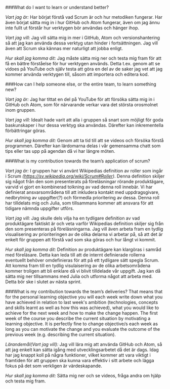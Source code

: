 ###What do I want to learn or understand better?

*Vart jag är:* Har börjat förstå vad Scrum är och hur metodiken fungerar. Har även börjat sätta mig in i hur GitHub och Atom fungerar, även om jag ännu inte fullt ut förstår hur verktygen bör användas och hänger ihop.

*Vart jag vill:* Jag vill sätta mig in mer i GitHub, Atom och versionshantering så att jag kan använda dessa verktyg utan hinder i fortsättningen. Jag vill även att Scrum ska kännas mer naturligt att jobba enligt.

*Hur skall jag komma dit:* Jag måste sätta mig ner och testa mig fram för att få en bättre förståelse för hur verktygen används. Detta t.ex. genom att se vidoes på YouTube och själv testa att göra en del av de saker jag vet att jag kommer använda verktygen till, såsom att importera och editera kod. 

###How can I help someone else, or the entire team, to learn something new?

*Vart jag är:* Jag har tittat en del på YouTube för att försöka sätta mig in i GitHub och Atom, som för närvarande verkar vara det största orosmolnet inom gruppen.

*Vart jag vill:* Idealt hade varit att alla i gruppen så snart som möjligt för goda baskunskaper i hur dessa verktyg ska användas. Därefter kan inkrementella förbättringar göras. 

*Hur skall jag komma dit:* Genom att ta tid till att se videos och försöka förstå programmen. Därefter kan lärdomarna delas i vår gemensamma chatt som tips eller tas upp på agendan då vi har längre möten.

###What is my contribution towards the team’s application of scrum?

*Vart jag är:* I gruppen har vi använt Wikipedias definition av roller som ingår i Scrum *(https://sv.wikipedia.org/wiki/Scrum#Roller)*. Denna definition skiljer sig något från den som presenterats på föreläsningar rörande produktägare, varvid vi gjort en kombinerad tolkning av vad denna roll innebär. Vi har definierat ansvarsområdena till att inkludera kontakt med uppdragsgivare, nedbrytning av uppgifter(?) och förmedla prioritering av dessa. Denna roll har tilldelats mig och Julia, som tillsammans kommer att ansvara för att tidigare nämnda uppgifter utförs. 

*Vart jag vill:* Jag skulle dels vilja ha en tydligare definition av vad produktägare faktiskt är och veta varför Wikipedias definition skiljer sig från den som presenteras på föreläsningarna. Jag vill även arbeta fram en tydlig visualisering av prioriteringen av de olika delarna vi arbetar på, så att det är enkelt för gruppen att förstå vad som ska göras och hur långt vi kommit. 

*Hur skall jag komma dit:*  Definition av produktägare kan klargöras i samråd med föreläsare. Detta kan leda till att de internt definierade rollerna eventuellt behöver omdefinieras för att på ett tydligare sätt spegla Scrum. Att komma fram till en tydlig visulaisering av de olika arbetsområdena kommer troligen att bli enklare då vi blivit tilldelade vår uppgift. Jag kan då sätta mig ner tillsammans med Julia och utforma något att arbeta med. Detta bör ske i slutet av nästa sprint.

###What is my contribution towards the team’s deliveries? That means that for the personal learning objective you will each week write down what you have achieved in relation to last week's ambition (technologies, concepts and skills learnt as well as how this was achieved), what you would like to achieve for the next week and how to make the change happen. The first week of the course you describe the current situation by motivating a learning objective. It is perfectly fine to change objective/s each week as long as you can motivate the change and you evaluate the outcome of the previous week (e.g. describing the current situation).

*Lärandemål(Vart jag vill):* Jag vill lära mig att använda GitHub och Atom, så att jag enkelt kan sätta igång med utvecklingsarbetet då det är dags. Idag har jag knappt koll på några funktioner, vilket kommer att vara viktigt i framtiden för att gruppen ska kunna vara effektiv i sitt arbete och lägga fokus på det som verkligen är värdeskapande. 

*Hur skall jag komma dit:* Sätta mig ner och se videos, fråga andra om hjälp och testa mig fram. 
